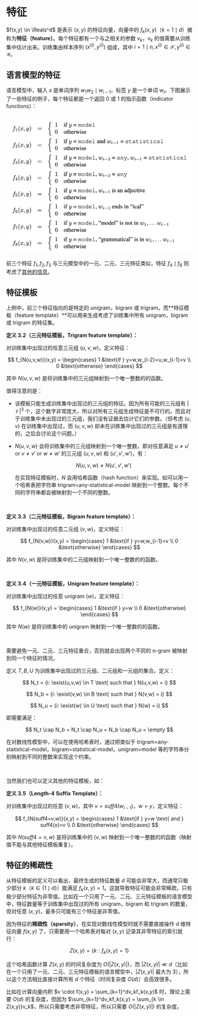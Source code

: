 # 特征

$f(x,y) \in \Reals^d$ 是表示 $(x,y)$ 的特征向量，向量中的 $f_k(x,y)$（$k=1 \mid d$）被称为**特征（feature）**。每个特征都有一个与之相关的参数 $v_k$，$v_k$ 的值需要从训练集中估计出来。训练集由样本序列 $(x^{(i)}, y^{(i)})$ 组成，其中 $i=1 \mid n,x^{(i)} \in \mathcal{X}, y^{(i)} \in \mathcal{Y}$。


## 语言模型的特征

语言模型中，输入 $x$ 是单词序列 $w_1w_2 \mid w_{i-1}$，标签 $y$ 是一个单词 $w_i$。下图展示了一些特征的例子，每个特征都是一个返回 0 或 1 的指示函数（indicator functions）：

![example-features-lm](./img/example-features-lm.png)

前三个特征 $f_1,f_2,f_3$ 与三元模型中的一元、二元、三元特征类似，特征 $f_4 \mid f_8$ 则考虑了[其他的信息](/ai/nlp/log-linear-models/)。



## 特征模板

上例中，前三个特征指向的是特定的 unigram，bigram 或 trigram。而**特征模板（feature template）**可以用来生成考虑了训练集中所有 unigram，bigram 或 trigram 的特征集。

**定义 3.2（三元特征模板，Trigram feature template）：**

对训练集中出现过的任意三元组 $(u,v,w)$，定义特征：

$$
f_{N(u,v,w)}(x,y) = 
\begin{cases}
   1 &\text{if } y=w,w_{i-2}=u,w_{i-1}=v \\
   0 &\text{otherwise}
\end{cases}
$$

其中 $N(u,v,w)$ 是将训练集中的三元组映射到一个唯一整数的的函数。

值得注意的是：

- 该模板只能生成训练集中出现过的三元组的特征。因为所有可能的三元组有 $|\mathcal{V}|^3$ 个，这个数字非常庞大，所以对所有三元组生成特征是不可行的。而且对于训练集中未出现过的三元组，我们没有证据去估计它们的参数。（但考虑 $(u,v)$ 在训练集中出现过，而 $(u,v,w)$ 却未在训练集中出现过的三元组是有道理的，之后会讨论这个问题。）

- $N(u,v,w)$ 会将训练集中的三元组映射到一个唯一整数，即对任意满足 $u \not= u' \text{ or } v \not= v' \text{ or } w \not= w'$ 的三元组 $(u,v,w)$ 和 $(u',v',w')$，有：

  $$
  N(u,v,w) \not= N(u',v',w')
  $$

  在实现特征模板时，$N$ 会用哈希函数（hash function）来实现。如可以用一个哈希表把字符串 $\text{trigram=any-statistical-model }$ 映射到一个整数。每个不同的字符串都会被映射到一个不同的整数。

&nbsp;

**定义 3.3（二元特征模板，Bigram feature template）：**

对训练集中出现过的任意二元组 $(v,w)$，定义特征：

$$
f_{N(v,w)}(x,y) = 
\begin{cases}   
1 &\text{if } y=w,w_{i-1}=v \\   
0 &\text{otherwise}
\end{cases}
$$

其中 $N(v,w)$ 是将训练集中的二元组映射到一个唯一整数的的函数。

&nbsp;

**定义 3.4（一元特征模板，Unigram feature template）：**

对训练集中出现过的任意 unigram $(w)$，定义特征：

$$
f_{N(w)}(x,y) = 
\begin{cases}   
1 &\text{if } y=w \\   
0 &\text{otherwise}
\end{cases}
$$

其中 $N(w)$ 是将训练集中的 unigram 映射到一个唯一整数的的函数。

&nbsp;

需要避免一元、二元、三元特征重合，否则就会出现两个不同的 n-gram 被映射到同一个特征的情况。

定义 $T, B, U$ 为训练集中出现过的三元组、二元组和一元组的集合。定义：

$$
N_t = {i: \exist(u,v,w) \in T \text{ such that } N(u,v,w) = i}
$$

$$
N_b = {i: \exist(v,w) \in B \text{ such that } N(v,w) = i}
$$

$$
N_u = {i: \exist(w) \in U \text{ such that } N(w) = i}
$$

即需要满足：

$$
N_t \cap N_b = N_t \cap N_u = N_b \cap N_u = \empty
$$

在对数线性模型中，可以在使用哈希表时，通过把类似于 $\text{trigram=any-statistical-model}$，$\text{bigram=statistical-model}$，$\text{unigram=model}$ 等的字符串分别映射到不同的整数来实现这个约束。

&nbsp;

当然我们也可以定义其他的特征模板，如：

**定义 3.5（Length-4 Suffix Template）：**

对训练集中出现过的任意 $(v,w)$，其中 $v=suff4(w_{i-1})$，$w=y$，定义特征：

$$
f_{N(suff4=v,w)}(x,y) = 
\begin{cases}   
1 &\text{if } y=w \text{ and } suff4(x)=v \\   
0 &\text{otherwise}
\end{cases}
$$

其中 $N(suff4=v,w)$ 是将训练集中的 $(v,w)$ 映射到一个唯一整数的的函数（映射值不能与其他特征模板重复）。



## 特征的稀疏性

从特征模板的定义可以看出，最终生成的特征数量 $d$ 可能会非常大，而通常只极少部分 $k$（$k \in \{1 \mid d\}$）能满足 $f_k(x,y)=1$。这就导致特征可能会非常稀疏，只有极少部分特征为非零值。比如在一个只用了一元、二元、三元特征模板的语言模型中，特征数量等于训练集中出现过的所有 unigram，bigram 和 trigram 的数量，但对任意 $(x,y)$，最多只可能有三个特征是非零值。

因为特征的**稀疏性（sparsity）**，在实现对数线性模型时就不需要直接操作 $d$ 维特征向量 $f(x,y)$ 了，只需要用一个哈希表对每对 $(x,y)$ 记录其非零特征的索引就行：

$$
Z(x, y) = \{k: f_k(x, y) = 1\}
$$

这个哈希函数计算 $Z(x,y)$ 的时间复杂度为 $O(|Z(x,y)|)$，而 $|Z(x,y)| \ll d$（比如在一个只用了一元、二元、三元特征模板的语言模型中，$|Z(x,y)|$ 最大为 3），所以这个方法相比直接计算所有 $d$ 个特征（时间复杂度 $O(d)$）会高效很多。

比如在计算向量内积 $v \cdot f(x,y) = \sum_{k=1}^dv_kf_k(x,y)$ 时，理论上需要 $O(d)$ 的复杂度，但因为 $\sum_{k=1}^dv_kf_k(x,y) = \sum_{k \in Z(x,y)}v_k$，所以只需要考虑非零特征，所以只需要 $O(|Z(x,y)|)$ 的复杂度。